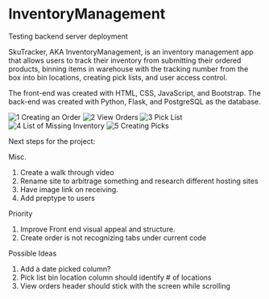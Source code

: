 
# InventoryManagement
Testing backend server deployment


SkuTracker, AKA InventoryManagement, is an inventory management app that allows users to track their inventory from submitting their ordered products, binning items in warehouse with the tracking number from the box into bin locations, creating pick lists, and user access control.

The front-end was created with HTML, CSS, JavaScript, and Bootstrap. The back-end was created with Python, Flask, and PostgreSQL as the database. 

![1 Creating an Order](https://user-images.githubusercontent.com/66417986/124663655-5ea14080-de78-11eb-9bfc-ae93bf630250.jpg)
![2 View Orders](https://user-images.githubusercontent.com/66417986/124663656-5ea14080-de78-11eb-860c-21dbd2eae501.jpg)
![3 Pick List](https://user-images.githubusercontent.com/66417986/124663658-5f39d700-de78-11eb-9b51-d83bbf59009a.jpg)
![4  List of Missing Inventory](https://user-images.githubusercontent.com/66417986/124664018-da02f200-de78-11eb-8d69-197398d466e5.jpg)
![5 Creating Picks](https://user-images.githubusercontent.com/66417986/124664020-da02f200-de78-11eb-892e-6a82c4cc759b.jpg)








Next steps for the project:

Misc.
1. Create a walk through video
2. Rename site to arbitrage something and research different hosting sites
3. Have image link on receiving.
4. Add preptype to users

Priority
1. Improve Front end visual appeal and structure.
2. Create order is not recognizing tabs under current code

Possible Ideas
1. Add a date picked column?
2. Pick list bin location column should identify # of locations
3. View orders header should stick with the screen while scrolling
